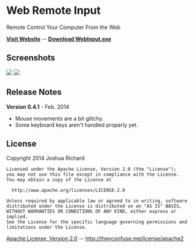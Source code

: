 # Web Remote Input

Remote Control Your Computer From the Web

[**Visit Website**](http://theyconfuse.me/code/Web-Remote-Input) -- [**Download WebInput.exe**](http://theyconfuse.me/downloads/binary/WebInput.exe)

## Screenshots

![](http://theyconfuse.me/uploads/web-input-server-remote-screenshot.jpg)
![](http://theyconfuse.me/uploads/web-input-server-screenshot.jpg)

## Release Notes

**Version 0.4.1** - Feb. 2014
 - Mouse movements are a bit glitchy.
 - Some keyboard keys aren't handled properly yet.

## License

Copyright 2014 Joshua Richard

    Licensed under the Apache License, Version 2.0 (the "License");
    you may not use this file except in compliance with the License.
    You may obtain a copy of the License at

      http://www.apache.org/licenses/LICENSE-2.0

    Unless required by applicable law or agreed to in writing, software
    distributed under the License is distributed on an "AS IS" BASIS,
    WITHOUT WARRANTIES OR CONDITIONS OF ANY KIND, either express or implied.
    See the License for the specific language governing permissions and
    limitations under the License.

[Apache License, Version 2.0](http://theyconfuse.me/license/apache2) -- <http://theyconfuse.me/license/apache2>
